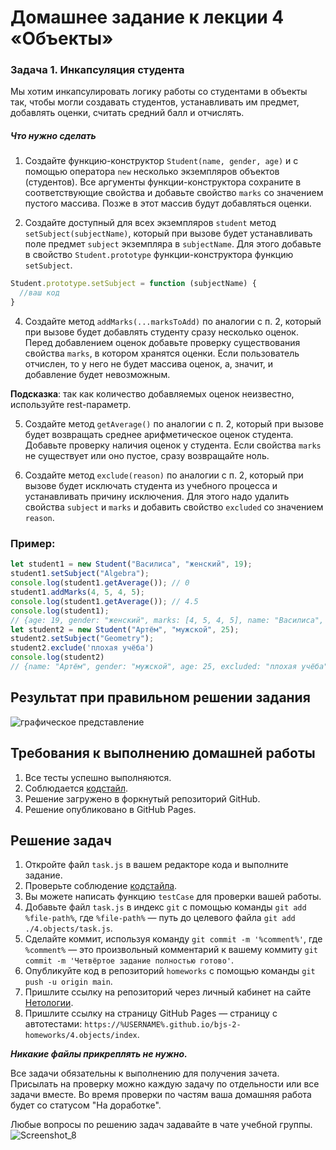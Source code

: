 # Домашнее задание к лекции 4 «Объекты»

### Задача 1. Инкапсуляция студента
Мы хотим инкапсулировать логику работы со студентами в объекты так, чтобы могли создавать студентов, устанавливать им предмет, добавлять оценки, считать средний балл и отчислять.

##### Что нужно сделать

1. Создайте функцию-конструктор `Student(name, gender, age)` и с помощью оператора `new` несколько экземпляров объектов (студентов). Все аргументы функции-конструктора сохраните в соответствующие свойства и добавьте свойство `marks` со значением пустого массива. Позже в этот массив будут добавляться оценки.

2. Создайте доступный для всех экземпляров `student` метод `setSubject(subjectName)`, который при вызове будет устанавливать поле предмет `subject` экземпляра в `subjectName`. Для этого добавьте в свойство `Student.prototype` функции-конструктора функцию `setSubject`.
```js
Student.prototype.setSubject = function (subjectName) {
  //ваш код
}
```

4. Создайте метод `addMarks(...marksToAdd)` по аналогии с п. 2, который при вызове будет добавлять студенту сразу несколько оценок. Перед добавлением оценок добавьте проверку существования свойства `marks`, в котором хранятся оценки. Если пользователь отчислен, то у него не будет массива оценок, а, значит, и добавление будет невозможным.

 **Подсказка**: так как количество добавляемых оценок неизвестно, используйте rest-параметр.

5. Создайте метод `getAverage()` по аналогии с п. 2, который при вызове будет возвращать среднее арифметическое оценок студента. Добавьте проверку наличия оценок у студента. Если свойства `marks` не существует или оно пустое, сразу возвращайте ноль.

6. Создайте метод `exclude(reason)` по аналогии с п. 2, который при вызове будет исключать студента из учебного процесса и устанавливать причину исключения. Для этого надо удалить свойства `subject` и `marks` и добавить свойство `excluded` со значением `reason`.

### Пример:
```js
let student1 = new Student("Василиса", "женский", 19);
student1.setSubject("Algebra");
console.log(student1.getAverage()); // 0
student1.addMarks(4, 5, 4, 5);
console.log(student1.getAverage()); // 4.5
console.log(student1);
// {age: 19, gender: "женский", marks: [4, 5, 4, 5], name: "Василиса", subject: "Algebra"}
let student2 = new Student("Артём", "мужской", 25);
student2.setSubject("Geometry");
student2.exclude('плохая учёба')
console.log(student2)
// {name: "Артём", gender: "мужской", age: 25, excluded: "плохая учёба"}
```

## Результат при правильном решении задания
![графическое представление](../Jasmine/results/sucessed_tasks_4.png)

## Требования к выполнению домашней работы

1. Все тесты успешно выполняются.
2. Соблюдается [кодстайл](https://github.com/netology-code/codestyle/tree/master/js#%D0%BF%D1%80%D0%B0%D0%B2%D0%B8%D0%BB%D0%B0-%D0%BE%D1%84%D0%BE%D1%80%D0%BC%D0%BB%D0%B5%D0%BD%D0%B8%D1%8F-javascript-%D0%BA%D0%BE%D0%B4%D0%B0).
3. Решение загружено в форкнутый репозиторий GitHub.
4. Решение опубликовано в GitHub Pages.

## Решение задач
1. Откройте файл `task.js` в вашем редакторе кода и выполните задание. <br>
2. Проверьте соблюдение [кодстайла](https://github.com/netology-code/codestyle/tree/master/js#%D0%BF%D1%80%D0%B0%D0%B2%D0%B8%D0%BB%D0%B0-%D0%BE%D1%84%D0%BE%D1%80%D0%BC%D0%BB%D0%B5%D0%BD%D0%B8%D1%8F-javascript-%D0%BA%D0%BE%D0%B4%D0%B0).
3. Вы можете написать функцию `testCase` для проверки вашей работы. <br>
4. Добавьте файл `task.js` в индекс `git` с помощью команды `git add %file-path%`, где `%file-path%` — путь до целевого файла `git add ./4.objects/task.js`. <br>
5. Сделайте коммит, используя команду `git commit -m '%comment%'`, где `%comment%` — это произвольный комментарий к вашему коммиту `git commit -m 'Четвёртое задание полностью готово'`. <br>
6. Опубликуйте код в репозиторий `homeworks` с помощью команды `git push -u origin main`.<br>
7. Пришлите ссылку на репозиторий через личный кабинет на сайте [Нетологии](https://netology.ru/).<br>
8. Пришлите ссылку на страницу GitHub Pages — страницу с автотестами: `https://%USERNAME%.github.io/bjs-2-homeworks/4.objects/index`.

**_Никакие файлы прикреплять не нужно._**

Все задачи обязательны к выполнению для получения зачета. Присылать на проверку можно каждую задачу по отдельности или все задачи вместе. Во время проверки по частям ваша домашняя работа будет со статусом "На доработке".

Любые вопросы по решению задач задавайте в чате учебной группы.
![Screenshot_8](https://user-images.githubusercontent.com/115933184/220139347-c4def6d6-5571-4feb-8a0e-cee6fcf609e4.png)
